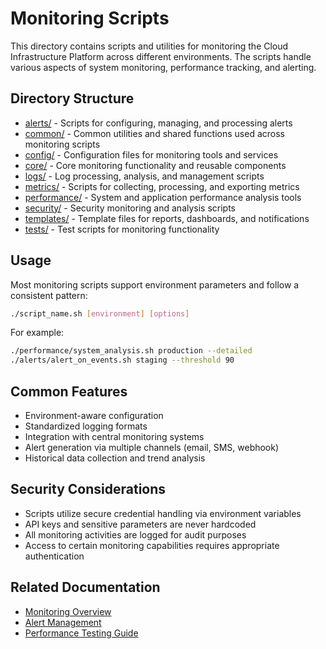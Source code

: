 # Monitoring Scripts

This directory contains scripts and utilities for monitoring the Cloud Infrastructure Platform across different environments. The scripts handle various aspects of system monitoring, performance tracking, and alerting.

## Directory Structure

- [alerts/](./alerts/) - Scripts for configuring, managing, and processing alerts
- [common/](./common/) - Common utilities and shared functions used across monitoring scripts
- [config/](./config/) - Configuration files for monitoring tools and services
- [core/](./core/) - Core monitoring functionality and reusable components
- [logs/](./logs/) - Log processing, analysis, and management scripts
- [metrics/](./metrics/) - Scripts for collecting, processing, and exporting metrics
- [performance/](./performance/) - System and application performance analysis tools
- [security/](./security/) - Security monitoring and analysis scripts
- [templates/](./templates/) - Template files for reports, dashboards, and notifications
- [tests/](./tests/) - Test scripts for monitoring functionality

## Usage

Most monitoring scripts support environment parameters and follow a consistent pattern:

```bash
./script_name.sh [environment] [options]
```

For example:
```bash
./performance/system_analysis.sh production --detailed
./alerts/alert_on_events.sh staging --threshold 90
```

## Common Features

- Environment-aware configuration
- Standardized logging formats
- Integration with central monitoring systems
- Alert generation via multiple channels (email, SMS, webhook)
- Historical data collection and trend analysis

## Security Considerations

- Scripts utilize secure credential handling via environment variables
- API keys and sensitive parameters are never hardcoded
- All monitoring activities are logged for audit purposes
- Access to certain monitoring capabilities requires appropriate authentication

## Related Documentation

- [Monitoring Overview](../../docs/operations/operations-overview.md)
- [Alert Management](../../docs/user/alerts.md)
- [Performance Testing Guide](../../docs/operations/performance-testing.md)
